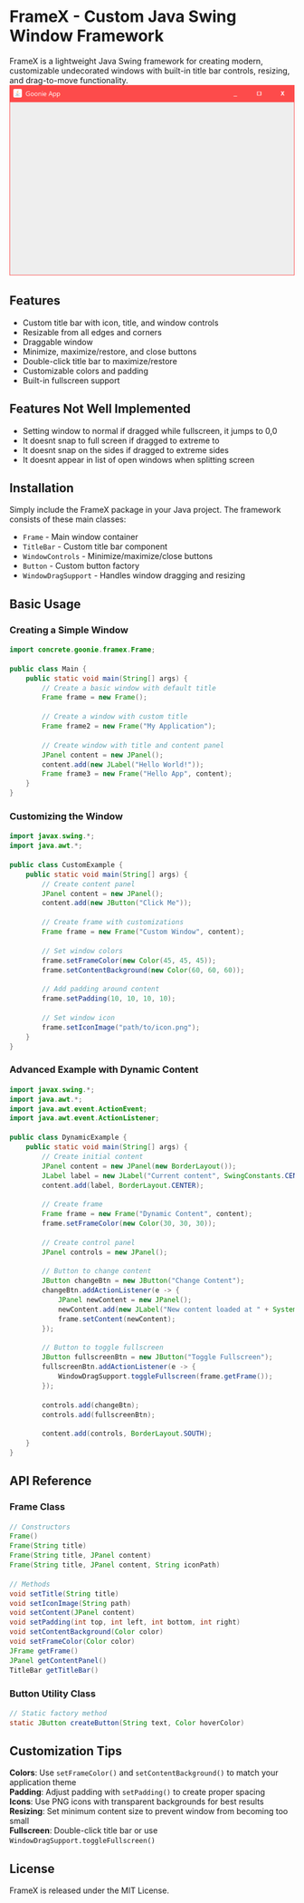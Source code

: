 # FrameX - Custom Java Swing Window Framework

FrameX is a lightweight Java Swing framework for creating modern, customizable undecorated windows with built-in title bar controls, resizing, and drag-to-move functionality.
![FrameX Preview](src/main/resources/img.png)

## Features

- Custom title bar with icon, title, and window controls  
- Resizable from all edges and corners  
- Draggable window  
- Minimize, maximize/restore, and close buttons  
- Double-click title bar to maximize/restore  
- Customizable colors and padding  
- Built-in fullscreen support
  
## Features Not Well Implemented 
- Setting window to normal if dragged while fullscreen, it jumps to 0,0
- It doesnt snap to full screen if dragged to extreme to
- It doesnt snap on the sides if dragged to extreme sides
- It doesnt appear in list of open windows when splitting screen

## Installation

Simply include the FrameX package in your Java project. The framework consists of these main classes:

- `Frame` - Main window container  
- `TitleBar` - Custom title bar component  
- `WindowControls` - Minimize/maximize/close buttons  
- `Button` - Custom button factory  
- `WindowDragSupport` - Handles window dragging and resizing  

## Basic Usage

### Creating a Simple Window

```java
import concrete.goonie.framex.Frame;

public class Main {
    public static void main(String[] args) {
        // Create a basic window with default title
        Frame frame = new Frame();
        
        // Create a window with custom title
        Frame frame2 = new Frame("My Application");
        
        // Create window with title and content panel
        JPanel content = new JPanel();
        content.add(new JLabel("Hello World!"));
        Frame frame3 = new Frame("Hello App", content);
    }
}
```

### Customizing the Window

```java
import javax.swing.*;
import java.awt.*;

public class CustomExample {
    public static void main(String[] args) {
        // Create content panel
        JPanel content = new JPanel();
        content.add(new JButton("Click Me"));
        
        // Create frame with customizations
        Frame frame = new Frame("Custom Window", content);
        
        // Set window colors
        frame.setFrameColor(new Color(45, 45, 45));
        frame.setContentBackground(new Color(60, 60, 60));
        
        // Add padding around content
        frame.setPadding(10, 10, 10, 10);
        
        // Set window icon
        frame.setIconImage("path/to/icon.png");
    }
}
```

### Advanced Example with Dynamic Content

```java
import javax.swing.*;
import java.awt.*;
import java.awt.event.ActionEvent;
import java.awt.event.ActionListener;

public class DynamicExample {
    public static void main(String[] args) {
        // Create initial content
        JPanel content = new JPanel(new BorderLayout());
        JLabel label = new JLabel("Current content", SwingConstants.CENTER);
        content.add(label, BorderLayout.CENTER);
        
        // Create frame
        Frame frame = new Frame("Dynamic Content", content);
        frame.setFrameColor(new Color(30, 30, 30));
        
        // Create control panel
        JPanel controls = new JPanel();
        
        // Button to change content
        JButton changeBtn = new JButton("Change Content");
        changeBtn.addActionListener(e -> {
            JPanel newContent = new JPanel();
            newContent.add(new JLabel("New content loaded at " + System.currentTimeMillis()));
            frame.setContent(newContent);
        });
        
        // Button to toggle fullscreen
        JButton fullscreenBtn = new JButton("Toggle Fullscreen");
        fullscreenBtn.addActionListener(e -> {
            WindowDragSupport.toggleFullscreen(frame.getFrame());
        });
        
        controls.add(changeBtn);
        controls.add(fullscreenBtn);
        
        content.add(controls, BorderLayout.SOUTH);
    }
}
```

## API Reference

### Frame Class

```java
// Constructors
Frame()
Frame(String title)
Frame(String title, JPanel content)
Frame(String title, JPanel content, String iconPath)

// Methods
void setTitle(String title)
void setIconImage(String path)
void setContent(JPanel content)
void setPadding(int top, int left, int bottom, int right)
void setContentBackground(Color color)
void setFrameColor(Color color)
JFrame getFrame()
JPanel getContentPanel()
TitleBar getTitleBar()
```

### Button Utility Class

```java
// Static factory method
static JButton createButton(String text, Color hoverColor)
```

## Customization Tips

**Colors**: Use `setFrameColor()` and `setContentBackground()` to match your application theme  
**Padding**: Adjust padding with `setPadding()` to create proper spacing  
**Icons**: Use PNG icons with transparent backgrounds for best results  
**Resizing**: Set minimum content size to prevent window from becoming too small  
**Fullscreen**: Double-click title bar or use `WindowDragSupport.toggleFullscreen()`

## License

FrameX is released under the MIT License.
